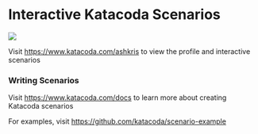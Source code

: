 # Interactive Katacoda Scenarios

[![](http://shields.katacoda.com/katacoda/ashkris/count.svg)](https://www.katacoda.com/ashkris "Get your profile on Katacoda.com")

Visit https://www.katacoda.com/ashkris to view the profile and interactive scenarios

### Writing Scenarios
Visit https://www.katacoda.com/docs to learn more about creating Katacoda scenarios

For examples, visit https://github.com/katacoda/scenario-example
